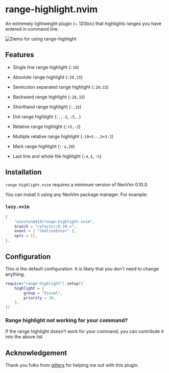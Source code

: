 # range-highlight.nvim

An extremely lightweight plugin (~ 120loc) that highlights ranges you have entered in command line.

![Demo for using range-highlight](./demo.gif)

## Features

- Single line range highlight (`:10`)

- Absolute range highlight (`:20,15`)

- Semicolon separated range highlight (`:20;15`)

- Backward range highlight (`:20,15`)

- Shorthand range highlight (`:,15`)

- Dot range highlight (`:.,-2`, `:5,.`)

- Relative range highlight (`:+5,-2`)

- Multiple relative range highlight (`:10+5--,5+3-2`)

- Mark range highlight (`:'a,20`)

- Last line and whole file highlight (`:4,$`, `:%`)

## Installation

`range-highlight.nvim` requires a minimum version of NeoVim 0.10.0.

You can install it using any NeoVim package manager. For example:

### `lazy.nvim`

```lua
{
    "winston0410/range-highlight.nvim",
    branch = "refactor/0.10.x",
    event = { "CmdlineEnter" },
    opts = {},
},
```

## Configuration

This is the default configuration. It is likely that you don't need to change anything.

```lua
require("range-highlight").setup({ 
	highlight = {
		group = "Visual",
		priority = 10,
	},
})
```

### Range highlight not working for your command?

If the range highlight doesn't work for your command, you can contribute it into the above list

## Acknowledgement

Thank you folks from [gitters](https://gitter.im/neovim/neovim) for helping me out with this plugin.
